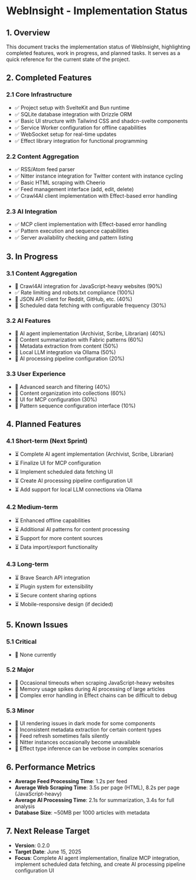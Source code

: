 # WebInsight - Implementation Status

## 1. Overview

This document tracks the implementation status of WebInsight, highlighting completed features, work in progress, and planned tasks. It serves as a quick reference for the current state of the project.

## 2. Completed Features

### 2.1 Core Infrastructure

* ✅ Project setup with SvelteKit and Bun runtime
* ✅ SQLite database integration with Drizzle ORM
* ✅ Basic UI structure with Tailwind CSS and shadcn-svelte components
* ✅ Service Worker configuration for offline capabilities
* ✅ WebSocket setup for real-time updates
* ✅ Effect library integration for functional programming

### 2.2 Content Aggregation

* ✅ RSS/Atom feed parser
* ✅ Nitter instance integration for Twitter content with instance cycling
* ✅ Basic HTML scraping with Cheerio
* ✅ Feed management interface (add, edit, delete)
* ✅ Crawl4AI client implementation with Effect-based error handling

### 2.3 AI Integration

* ✅ MCP client implementation with Effect-based error handling
* ✅ Pattern execution and sequence capabilities
* ✅ Server availability checking and pattern listing

## 3. In Progress

### 3.1 Content Aggregation

* 🔄 Crawl4AI integration for JavaScript-heavy websites (90%)
* ✅ Rate limiting and robots.txt compliance (100%)
* 🔄 JSON API client for Reddit, GitHub, etc. (40%)
* 🔄 Scheduled data fetching with configurable frequency (30%)

### 3.2 AI Features

* 🔄 AI agent implementation (Archivist, Scribe, Librarian) (40%)
* 🔄 Content summarization with Fabric patterns (60%)
* 🔄 Metadata extraction from content (50%)
* 🔄 Local LLM integration via Ollama (50%)
* 🔄 AI processing pipeline configuration (20%)

### 3.3 User Experience

* 🔄 Advanced search and filtering (40%)
* 🔄 Content organization into collections (60%)
* 🔄 UI for MCP configuration (30%)
* 🔄 Pattern sequence configuration interface (10%)

## 4. Planned Features

### 4.1 Short-term (Next Sprint)

* ⏳ Complete AI agent implementation (Archivist, Scribe, Librarian)
* ⏳ Finalize UI for MCP configuration
* ⏳ Implement scheduled data fetching UI
* ⏳ Create AI processing pipeline configuration UI
* ⏳ Add support for local LLM connections via Ollama

### 4.2 Medium-term

* ⏳ Enhanced offline capabilities
* ⏳ Additional AI patterns for content processing
* ⏳ Support for more content sources
* ⏳ Data import/export functionality

### 4.3 Long-term

* ⏳ Brave Search API integration
* ⏳ Plugin system for extensibility
* ⏳ Secure content sharing options
* ⏳ Mobile-responsive design (if decided)

## 5. Known Issues

### 5.1 Critical

* 🐛 None currently

### 5.2 Major

* 🐛 Occasional timeouts when scraping JavaScript-heavy websites
* 🐛 Memory usage spikes during AI processing of large articles
* 🐛 Complex error handling in Effect chains can be difficult to debug

### 5.3 Minor

* 🐛 UI rendering issues in dark mode for some components
* 🐛 Inconsistent metadata extraction for certain content types
* 🐛 Feed refresh sometimes fails silently
* 🐛 Nitter instances occasionally become unavailable
* 🐛 Effect type inference can be verbose in complex scenarios

## 6. Performance Metrics

* **Average Feed Processing Time**: 1.2s per feed
* **Average Web Scraping Time**: 3.5s per page (HTML), 8.2s per page (JavaScript-heavy)
* **Average AI Processing Time**: 2.1s for summarization, 3.4s for full analysis
* **Database Size**: ~50MB per 1000 articles with metadata

## 7. Next Release Target

* **Version**: 0.2.0
* **Target Date**: June 15, 2025
* **Focus**: Complete AI agent implementation, finalize MCP integration, implement scheduled data fetching, and create AI processing pipeline configuration UI
